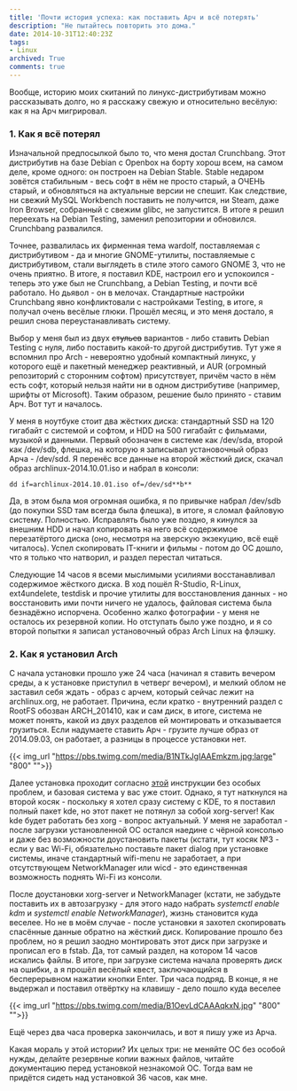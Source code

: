 ```yaml
---
title: 'Почти история успеха: как поставить Арч и всё потерять'
description: "Не пытайтесь повторить это дома."
date: 2014-10-31T12:40:23Z
tags:
- Linux
archived: True
comments: true
---
```


Вообще, историю моих скитаний по линукс-дистрибутивам можно рассказывать долго, но я расскажу свежую и относительно весёлую: как я на Арч мигрировал.

<!--more-->

### 1. Как я всё потерял

Изначальной предпосылкой было то, что меня достал Crunchbang. Этот дистрибутив на базе Debian с Openbox на борту хорош всем, на самом деле, кроме одного: он построен на Debian Stable. Stable недаром зовётся стабильным - весь софт в нём не просто старый, а ОЧЕНЬ старый, и обновляться на актуальные версии не спешит. Как следствие, ни свежий MySQL Workbench поставить не получится, ни Steam, даже Iron Browser, собранный с свежим glibc, не запустится. В итоге я решил переехать на Debian Testing, заменил репозитории и обновился. Crunchbang развалился.

Точнее, развалилась их фирменная тема wardolf, поставляемая с дистрибутивом - да и многие GNOME-утилиты, поставляемые с дистрибутивом, стали выглядеть в стиле этого самого GNOME 3, что не очень приятно. В итоге, я поставил KDE, настроил его и успокоился - теперь это уже был не Crunchbang, а Debian Testing, и почти всё работало. Но дьявол - он в мелочах. Стандартные настройки Crunchbang явно конфликтовали с настройками Testing, в итоге, я получал очень весёлые глюки. Прошёл месяц, и это меня достало, я решил снова переустанавливать систему.

Выбор у меня был из двух ~~стульев~~ вариантов - либо ставить Debian Testing с нуля, либо поставить какой-то другой дистрибутив. Тут уже я вспомнил про Arch - невероятно удобный компактный линукс, у которого ещё и пакетный менеджер реактивный, и AUR (огромный репозиторий с сторонним софтом) присутствует, причём часто в нём есть софт, который нельзя найти ни в одном дистрибутиве (например, шрифты от Microsoft). Таким образом, решение было принято - ставим Арч. Вот тут и началось.

У меня в ноутбуке стоит два жёстких диска: стандартный SSD на 120 гигабайт с системой и софтом, и HDD на 500 гигабайт с фильмами, музыкой и данными. Первый обозначен в системе как /dev/sda, второй как /dev/sdb, флешка, на которую я записывал установочный образ Арча - /dev/sdd. Я перенёс все данные на второй жёсткий диск, скачал образ archlinux-2014.10.01.iso и набрал в консоли:

```
dd if=archlinux-2014.10.01.iso of=/dev/sd**b**
```

Да, в этом была моя огромная ошибка, я по привычке набрал /dev/sdb (до покупки SSD там всегда была флешка), в итоге, я сломал файловую систему. Полностью. Исправлять было уже поздно, я кинулся за внешним HDD и начал копировать на него всё содержимое перезатёртого диска (оно, несмотря на зверскую экзекуцию, всё ещё читалось). Успел скопировать IT-книги и фильмы - потом до ОС дошло, что я только что натворил, и раздел перестал читаться.

Следующие 14 часов я всеми мыслимыми усилиями восстанавливал содержимое жёсткого диска. В ход пошёл R-Studio, R-Linux, ext4undelete, testdisk и прочие утилиты для восстановления данных - но восстановить ими почти ничего не удалось, файловая система была безнадёжно испорчена. Особенно жалко фотографии - у меня не осталось их резервной копии. Но отступать было уже поздно, и я со второй попытки я записал установочный образ Arch Linux на флэшку.

### 2. Как я установил Arch

С начала установки прошло уже 24 часа (начинал я ставить вечером среды, а к установке приступил в четверг вечером), и мелкий облом не заставил себя ждать - образ с арчем, который сейчас лежит на archlinux.org, не работает. Причина, если кратко - внутренний раздел с RootFS обозван ARCH_201410, как и сам диск, в итоге, система не может понять, какой из двух разделов ей монтировать и отказывается грузиться. Если надумаете ставить Арч - грузите лучше образ от 2014.09.03, он работает, а разницы в процессе установки нет.

{{< img_url "https://pbs.twimg.com/media/B1NTkJgIAAEmkzm.jpg:large" "800" "">}}

Далее установка проходит согласно [этой](https://wiki.archlinux.org/index.php/Installation_guide) инструкции без особых проблем, и базовая система у вас уже стоит. Однако, я тут наткнулся на второй косяк - поскольку я хотел сразу систему с KDE, то я поставил полный пакет kde, но этот пакет не потянул за собой xorg-server! Как kde будет работать без xorg - вопрос актуальный. У меня не заработал - после загрузки установленной ОС остался наедине с чёрной консолью и даже без возможности доустановить пакеты (кстати, тут косяк №3 - если у вас Wi-Fi, обязательно поставьте пакет dialog при установке системы, иначе стандартный wifi-menu не заработает, а при отсутствующем NetworkManager или wicd - это единственная возможность поднять Wi-Fi из консоли.

После доустановки xorg-server и NetworkManager (кстати, не забудьте поставить их в автозагрузку - для этого надо набрать *systemctl enable kdm* и *systemctl enable NetworkManager*), жизнь становится куда веселее. Но не в моём случае - после установки я захотел скопировать спасённые данные обратно на жёсткий диск. Копирование прошло без проблем, но я решил заодно монтировать этот диск при загрузке и прописал его в fstab. Да, тот самый раздел, на котором 14 часов искались файлы. В итоге, при загрузке система начала проверять диск на ошибки, а я прошёл весёлый квест, заключающийся в бесперерывном нажатии кнопки Enter. Три часа подряд. В конце, я не выдержал и поставил отвёртку на клавишу - дело пошло куда веселее

{{< img_url "https://pbs.twimg.com/media/B1OevLdCAAAqkxN.jpg" "800" "">}}

Ещё через два часа проверка закончилась, и вот я пишу уже из Арча.

Какая мораль у этой истории? Их целых три: не меняйте ОС без особой нужды, делайте резервные копии важных файлов, читайте документацию перед установкой незнакомой ОС. Тогда вам не придётся сидеть над установкой 36 часов, как мне.
